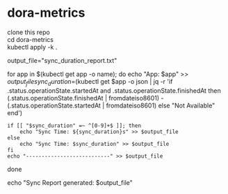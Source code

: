 # dora-metrics  
clone this repo  
cd dora-metrics  
kubectl apply -k .  
 

output_file="sync_duration_report.txt"

for app in $(kubectl get app -o name); do
    echo "App: $app" >> $output_file
    sync_duration=$(kubectl get $app -o json | jq -r 'if .status.operationState.startedAt and .status.operationState.finishedAt then (.status.operationState.finishedAt | fromdateiso8601) - (.status.operationState.startedAt | fromdateiso8601) else "Not Available" end')

    if [[ "$sync_duration" =~ ^[0-9]+$ ]]; then
        echo "Sync Time: ${sync_duration}s" >> $output_file
    else
        echo "Sync Time: $sync_duration" >> $output_file
    fi
    echo "---------------------------" >> $output_file
done

echo "Sync Report generated: $output_file"
